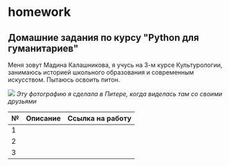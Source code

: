 # homework
## Домашние задания по курсу "Python для гуманитариев"
Меня зовут Мадина Калашникова, я учусь на 3-м курсе Культурологии, занимаюсь историей школьного образования и современным искусством. Пытаюсь освоить питон. 

![](https://pp.userapi.com/c845322/v845322012/95fff/g8vc0l2iRdU.jpg)
*Эту фотографию я сделала в Питере, когда виделась там со своими друзьями*

№|Описание|Ссылка на работу
---|---|---
1||
2||
3||

